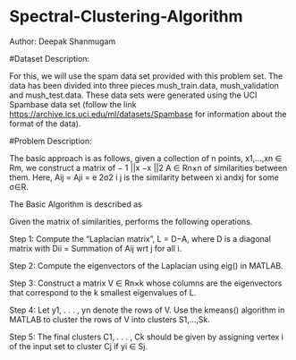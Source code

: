 # Spectral-Clustering-Algorithm

Author: Deepak Shanmugam

#Dataset Description:

For this, we will use the spam data set provided with this problem set. The data has been divided into three pieces mush_train.data, mush_validation and mush_test.data. These data sets were generated using the UCI Spambase data set (follow the link https://archive.ics.uci.edu/ml/datasets/Spambase for information about the format of the data).

#Problem Description:

The basic approach is as follows, given a collection of n points, x1,...,xn ∈ Rm, we construct a matrix of − 1 ||x −x ||2
A ∈ Rn×n of similarities between them. Here, Aij = Aji = e 2σ2 i j is the similarity between xi andxj for some σ∈R.

The Basic Algorithm is described as

Given the matrix of similarities, performs the following operations.

Step 1: Compute the “Laplacian matrix”, L = D−A, where D is a diagonal matrix with Dii = Summation of Aij wrt j for all i.

Step 2: Compute the eigenvectors of the Laplacian using eig() in MATLAB.

Step 3: Construct a matrix V ∈ Rn×k whose columns are the eigenvectors that correspond to the k smallest eigenvalues of L.

Step 4: Let y1, . . . , yn denote the rows of V. Use the kmeans() algorithm in MATLAB to cluster the rows of V into clusters S1,...,Sk.

Step 5: The final clusters C1, . . . , Ck should be given by assigning vertex i of the input set to cluster Cj if yi ∈ Sj.
